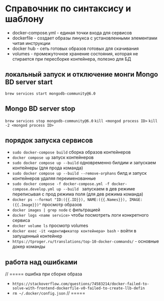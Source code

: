 # Справочник по синтаксису и шаблону
- docker-compose.yml - единая точки входа для сервисов
- dockerfile - создает образы линукса с установленными элементами читая инструкции
- docker hub - сеть готовых образов готовых для скачивания
- volumes - промежуточное хранение состояния, которая не стирается при пересборке контейнера, полезно для БД


## локальный запуск и отключение монги Mongo BD server start
```brew services start mongodb-community@6.0```
## Mongo BD server stop
```brew services stop mongodb-community@6.0```
```kill <mongod process ID>```
```kill -2 <mongod process ID>```


## порядок запуска сервисов
- ```sudo docker-compose build``` сборка образов контейнеров
- ```docker compose up``` запуск контейнеров
- ```sudo docker compose up --build``` одновременно билдим и запускаем контейнеры (для прода команда)
- ```sudo docker compose up --build --remove-orphans``` билд и запуск контейнеров удаляя переименованные
- ```sudo docker compose -f docker-compose.yml -f docker-compose.develop.yml up --build ``` запускаем в дев режиме переписывая с прод режима поля (для дев режима команда)
- ```docker ps --format "ID:({{.ID}}), NAME:({{.Names}}), IMAGE: ({{.Image}})"``` просмотр образов
- ```docker images | grep node``` с фильтрацией
- ```docker logs <name service>``` чтобы посмотреть логи конкретного сервиса
- ```docker volume ls``` просмотр volumes
- ```docker exec -it <идентификатор контейнера> bash``` - войти в запущенный контейнер
- ```https://tproger.ru/translations/top-10-docker-commands/``` - основные докер команды

## работа над ошибками
// =====
ошибка при сборке образа
- ```https://stackoverflow.com/questions/74583214/docker-failed-to-solve-with-frontend-dockerfile-v0-failed-to-create-llb-defin```
- ```rm ~/.docker/config.json```
// =====